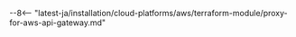 [wallarm-proxy-for-aws-api-gateway-img]: ../../../../images/waf-installation/aws/terraform/wallarm-as-proxy-for-aws-api-gateway.png

--8<-- "latest-ja/installation/cloud-platforms/aws/terraform-module/proxy-for-aws-api-gateway.md"